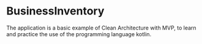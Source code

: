 # BusinessInventory

The application is a basic example of Clean Architecture with MVP, to learn and practice the use of the programming language kotlin.